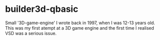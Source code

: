 builder3d-qbasic
================

Small '3D-game-engine' I wrote back in 1997, when I was 12-13 years old. This was my first atempt at a 3D game engine and the first time I realised VSD was a serious issue.
